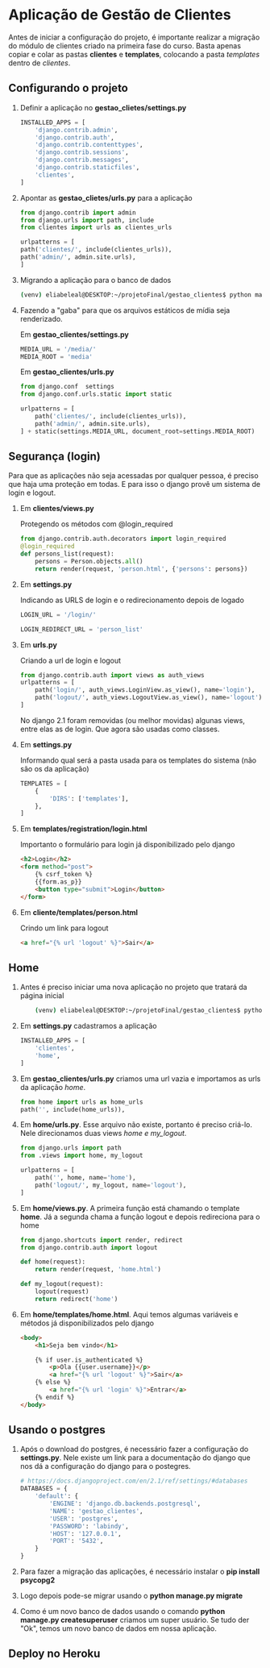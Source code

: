 # Aplicação de Gestão de Clientes

Antes de iniciar a configuração do projeto, é importante realizar a migração do módulo de clientes criado na primeira fase do curso. Basta apenas copiar e colar as pastas **clientes** e **templates**, colocando a pasta _templates_ dentro de _clientes_.

## Configurando o projeto

1. Definir a aplicação no **gestao_clietes/settings.py**

    ```py
    INSTALLED_APPS = [
        'django.contrib.admin',
        'django.contrib.auth',
        'django.contrib.contenttypes',
        'django.contrib.sessions',
        'django.contrib.messages',
        'django.contrib.staticfiles',
        'clientes',
    ]
    ```
2. Apontar as **gestao_clietes/urls.py** para a aplicação

    ```py
    from django.contrib import admin
    from django.urls import path, include
    from clientes import urls as clientes_urls

    urlpatterns = [
    path('clientes/', include(clientes_urls)),
    path('admin/', admin.site.urls),
    ]
    ```
3. Migrando a aplicação para o banco de dados

    ```sh
    (venv) eliabeleal@DESKTOP:~/projetoFinal/gestao_clientes$ python manage.py migrate
    ```
4. Fazendo a "gaba" para que os arquivos estáticos de mídia seja renderizado.

    Em **gestao_clientes/settings.py**

    ```py
    MEDIA_URL = '/media/'
    MEDIA_ROOT = 'media'
    ```

    Em **gestao_clientes/urls.py**

    ```py
    from django.conf  settings
    from django.conf.urls.static import static

    urlpatterns = [
        path('clientes/', include(clientes_urls)),
        path('admin/', admin.site.urls),
    ] + static(settings.MEDIA_URL, document_root=settings.MEDIA_ROOT)
    ```

## Segurança (login)

Para que as aplicações não seja acessadas por qualquer pessoa, é preciso que haja uma proteção em todas. E para isso o django provê um sistema de login e logout.

1. Em **clientes/views.py**

    Protegendo os métodos com @login_required

    ```py
    from django.contrib.auth.decorators import login_required
    @login_required
    def persons_list(request):
        persons = Person.objects.all()
        return render(request, 'person.html', {'persons': persons})
    ```

2. Em **settings.py**

    Indicando as URLS de login e o redirecionamento depois de logado

    ```py
    LOGIN_URL = '/login/'

    LOGIN_REDIRECT_URL = 'person_list'
    ```

3. Em **urls.py**

    Criando a url de login e logout

    ```py
    from django.contrib.auth import views as auth_views 
    urlpatterns = [
        path('login/', auth_views.LoginView.as_view(), name='login'),
        path('logout/', auth_views.LogoutView.as_view(), name='logout'),
    ]
    ```
    No django 2.1 foram removidas (ou melhor movidas) algunas views, entre elas as de login. Que agora são usadas como classes.

4. Em **settings.py**

    Informando qual será a pasta usada para os templates do sistema (não são os da aplicação)

    ```py
    TEMPLATES = [
        {
            'DIRS': ['templates'],
        },
    ]
    ```

5. Em **templates/registration/login.html**

    Importanto o formulário para login já disponibilizado pelo django

    ```html
    <h2>Login</h2>
    <form method="post">
        {% csrf_token %}
        {{form.as_p}}
        <button type="submit">Login</button>
    </form>
    ```
6. Em **cliente/templates/person.html**

    Crindo um link para logout

    ```html
    <a href="{% url 'logout' %}">Sair</a>
    ```

## Home

1. Antes é preciso iniciar uma nova aplicação no projeto que tratará da página inicial

    ```sh
        (venv) eliabeleal@DESKTOP:~/projetoFinal/gestao_clientes$ python manage.py startapp home
    ```
2. Em **settings.py** cadastramos a aplicação

    ```py
    INSTALLED_APPS = [
        'clientes',
        'home',
    ]
    ```
3. Em **gestao_clientes/urls.py** criamos uma url vazia e importamos as urls da aplicação _home_. 

    ```py
    from home import urls as home_urls
    path('', include(home_urls)),
    ```
4. Em **home/urls.py**. Esse arquivo não existe, portanto é preciso criá-lo. Nele direcionamos duas views _home e my\_logout_.

    ```py
    from django.urls import path
    from .views import home, my_logout

    urlpatterns = [
        path('', home, name='home'),
        path('logout/', my_logout, name='logout'),
    ]
    ```
5. Em **home/views.py**. A primeira função está chamando o template **home**. Já a segunda chama a função logout e depois redireciona para o home

    ```py
    from django.shortcuts import render, redirect
    from django.contrib.auth import logout

    def home(request):
        return render(request, 'home.html')

    def my_logout(request):
        logout(request)
        return redirect('home')
    ```
6. Em **home/templates/home.html**. Aqui temos algumas variáveis e métodos já disponibilizados pelo django

    ```html
    <body>
        <h1>Seja bem vindo</h1>

        {% if user.is_authenticated %}
            <p>Ola {{user.username}}</p>
            <a href="{% url 'logout' %}">Sair</a>
        {% else %}
            <a href="{% url 'login' %}">Entrar</a>
        {% endif %}
    </body>
    ```

## Usando o postgres

1. Após o download do postgres, é necessário fazer a configuração do **settings.py**. Nele existe um link para a documentação do django que nos dá a configuração do django para o postegres.

    ```py
    # https://docs.djangoproject.com/en/2.1/ref/settings/#databases
    DATABASES = {
        'default': {
            'ENGINE': 'django.db.backends.postgresql',
            'NAME': 'gestao_clientes',
            'USER': 'postgres',
            'PASSWORD': 'labindy',
            'HOST': '127.0.0.1',
            'PORT': '5432',
        }
    }
    ```
2. Para fazer a migração das aplicações, é necessário instalar o **pip install psycopg2**

3. Logo depois pode-se migrar usando o **python manage.py migrate**

4. Como é um novo banco de dados usando o comando **python manage.py createsuperuser** criamos um super usuário. Se tudo der "Ok", temos um novo banco de dados em nossa aplicação.

## Deploy no Heroku

